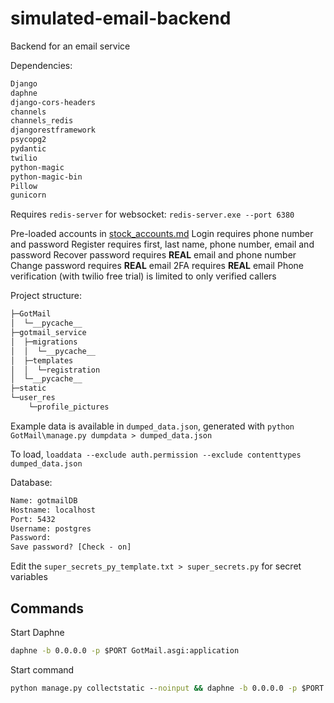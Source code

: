 # simulated-email-backend

Backend for an email service

Dependencies:

```txt
Django
daphne
django-cors-headers
channels
channels_redis
djangorestframework
psycopg2
pydantic
twilio
python-magic
python-magic-bin
Pillow
gunicorn
```

Requires `redis-server` for websocket: `redis-server.exe --port 6380`

Pre-loaded accounts in [stock_accounts.md](stock_accounts.md)
Login requires phone number and password
Register requires first, last name, phone number, email and password
Recover password requires **REAL** email and phone number
Change password requires **REAL** email
2FA requires **REAL** email
Phone verification (with twilio free trial) is limited to only verified callers

Project structure:

```txt
├─GotMail
│  └─__pycache__
├─gotmail_service
│  ├─migrations
│  │  └─__pycache__
│  ├─templates
│  │  └─registration
│  └─__pycache__
├─static
└─user_res
    └─profile_pictures
```

Example data is available in `dumped_data.json`, generated with `python GotMail\manage.py dumpdata > dumped_data.json`

To load, `loaddata --exclude auth.permission --exclude contenttypes dumped_data.json`

Database:

```txt
Name: gotmailDB
Hostname: localhost
Port: 5432
Username: postgres
Password: 
Save password? [Check - on]
```

Edit the `super_secrets_py_template.txt > super_secrets.py` for secret variables

## Commands

Start Daphne

```cmd
daphne -b 0.0.0.0 -p $PORT GotMail.asgi:application
```

Start command

```cmd
python manage.py collectstatic --noinput && daphne -b 0.0.0.0 -p $PORT GotMail.asgi:application
```
